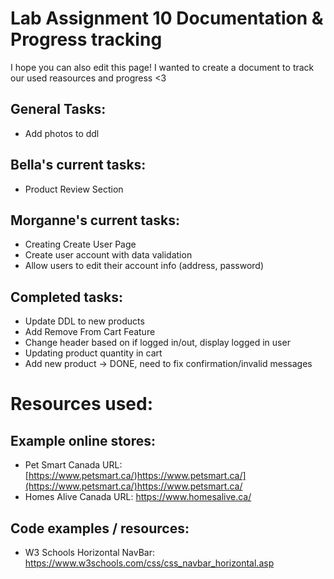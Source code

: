 # Lab Assignment 10 Documentation & Progress tracking 
I hope you can also edit this page! I wanted to create a document to track our used reasources and progress <3

## General Tasks:
  * Add photos to ddl
    
## Bella's current tasks: 
  * Product Review Section 

## Morganne's current tasks: 
  * Creating Create User Page
  * Create user account with data validation
  * Allow users to edit their account info (address, password) 

## Completed tasks: 
  * Update DDL to new products
  * Add Remove From Cart Feature
  * Change header based on if logged in/out, display logged in user
  * Updating product quantity in cart
  * Add new product -> DONE, need to fix confirmation/invalid messages

# Resources used: 

## Example online stores: 
* Pet Smart Canada URL: [https://www.petsmart.ca/)https://www.petsmart.ca/](https://www.petsmart.ca/)https://www.petsmart.ca/
* Homes Alive Canada URL: https://www.homesalive.ca/

## Code examples / resources:
* W3 Schools Horizontal NavBar: https://www.w3schools.com/css/css_navbar_horizontal.asp
